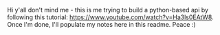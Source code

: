 Hi y'all don't mind me - this is me trying to build a python-based api by following this tutorial: https://www.youtube.com/watch?v=Ha3ls0EAtW8. Once I'm 
done, I'll populate my notes here in this readme. Peace :) 
